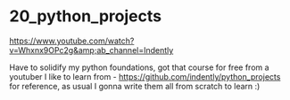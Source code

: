 # 20_python_projects
https://www.youtube.com/watch?v=Whxnx9OPc2g&amp;ab_channel=Indently

Have to solidify my python foundations, got that course for free from a youtuber I like to learn from -
https://github.com/indently/python_projects for reference, as usual I gonna write them all from scratch to learn :)
